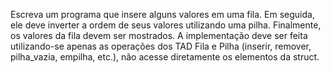 Escreva um programa que insere alguns valores em uma fila. Em seguida, ele deve
inverter a ordem de seus valores utilizando uma pilha. Finalmente, os valores da fila
devem ser mostrados. A implementação deve ser feita utilizando-se apenas as operações
dos TAD Fila e Pilha (inserir, remover, pilha_vazia, empilha, etc.), não acesse
diretamente os elementos da struct.
